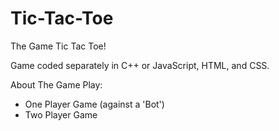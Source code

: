 # Tic-Tac-Toe
The Game Tic Tac Toe!

Game coded separately in C++ or JavaScript, HTML, and CSS.

About The Game Play:
  - One Player Game (against a 'Bot')
  - Two Player Game 
